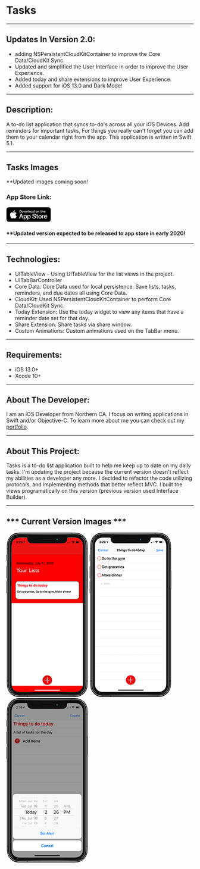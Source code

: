 # Tasks
***
## Updates In Version 2.0:
* adding NSPersistentCloudKitContainer to improve the Core Data/CloudKit Sync.
* Updated and simplified the User Interface in order to improve the User Experience.
* Added today and share extensions to improve User Experience.
* Added support for iOS 13.0 and Dark Mode!
***

## Description:
A to-do list application that syncs to-do's across all your iOS Devices. Add reminders for important tasks, For things you really can't forget you can add them to your calendar right from the app. This application is written in Swift 5.1.

***
## Tasks Images
**Updated images coming soon!

### App Store Link:
[![Download on App Store](Images/AppStoreBlackGithub.png)](https://itunes.apple.com/us/app/tasks/id1378039351?mt=8)

#### **Updated version expected to be released to app store in early 2020!
***
## Technologies: 
* UITableView - Using UITableView for the list views in the project. 
* UITabBarController
* Core Data: Core Data used for local persistence. Save lists, tasks, reminders, and due dates all using Core Data.
* CloudKit: Used NSPersistentCloudKitContainer to perform Core Data/CloudKit Sync.
* Today Extension: Use the today widget to view any items that have a reminder date set for that day.
* Share Extension: Share tasks via share window.
* Custom Animations: Custom animations used on the TabBar menu. 

***
## Requirements:
* iOS 13.0+
* Xcode 10+

***
## About The Developer:
I am an iOS Developer from Northern CA. I focus on writing applications in Swift and/or Objective-C. To learn more about me you can check out my [portfolio](https://dylanmccarthyios.com).

***
## About This Project: 
Tasks is a to-do list application built to help me keep up to date on my daily tasks. I'm updating the project because the current version doesn't reflect my abilities as a developer any more. I decided to refactor the code utilizing protocols, and implementing methods that better reflect MVC. I built the views programatically on this version (previous version used Interface Builder). 

***
## *** Current Version Images ***
![Tasks Home With Added List](Images/HomeWithListAddedGithub.png) ![Tasks With Items Added](Images/TasksListWithItemsGithub.png)![Tasks Adding Reminder](Images/TasksAddingReminderGithub.png) 


